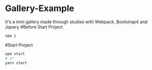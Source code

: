 # Gallery-Example
It's a mini gallery made through studies with Webpack, Bootstrap4 and Jquery
#Before Start Project
```bash
npm i
```
#Start Project
```bash
npm start
# or
yarn start
```
